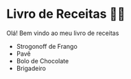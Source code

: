 # Livro de Receitas :man_cook:



Olá! Bem vindo ao meu livro de receitas 


- Strogonoff de Frango
- Pavê
- Bolo de Chocolate
- Brigadeiro